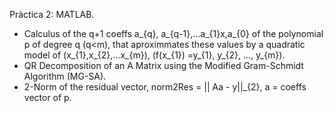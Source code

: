 Pràctica 2: 
MATLAB. 
- Calculus of the q+1 coeffs a_{q}, a_{q-1},...a_{1}x,a_{0} of the polynomial p of degree q (q<m), that aproximmates these values by a quadratic model of (x_{1},x_{2},...x_{m}), (f(x_{1}) =y_{1}, y_{2}, ..., y_{m}).
- QR Decomposition of an A Matrix using the Modified Gram-Schmidt Algorithm (MG-SA).
- 2-Norm of the residual vector, norm2Res = || Aa - y||_{2}, a = coeffs vector of p.
